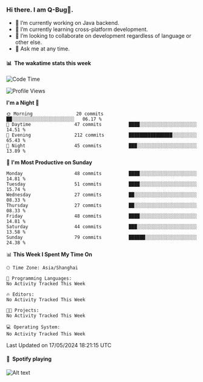 ### Hi there. I am Q-Bug🐞.

- 🔭 I’m currently working on Java backend.
- 🌱 I’m currently learning cross-platform development.
- 👯 I’m looking to collaborate on development regardless of language or other else.
- 💬 Ask me at any time.

#### 📊 &nbsp;**The wakatime stats this week**  
<!--START_SECTION:waka-->
![Code Time](http://img.shields.io/badge/Code%20Time-146%20hrs%2041%20mins-blue)

![Profile Views](http://img.shields.io/badge/Profile%20Views-0-blue)

**I'm a Night 🦉** 

```text
🌞 Morning                20 commits          ██░░░░░░░░░░░░░░░░░░░░░░░   06.17 % 
🌆 Daytime                47 commits          ████░░░░░░░░░░░░░░░░░░░░░   14.51 % 
🌃 Evening                212 commits         ████████████████░░░░░░░░░   65.43 % 
🌙 Night                  45 commits          ███░░░░░░░░░░░░░░░░░░░░░░   13.89 % 
```
📅 **I'm Most Productive on Sunday** 

```text
Monday                   48 commits          ████░░░░░░░░░░░░░░░░░░░░░   14.81 % 
Tuesday                  51 commits          ████░░░░░░░░░░░░░░░░░░░░░   15.74 % 
Wednesday                27 commits          ██░░░░░░░░░░░░░░░░░░░░░░░   08.33 % 
Thursday                 27 commits          ██░░░░░░░░░░░░░░░░░░░░░░░   08.33 % 
Friday                   48 commits          ████░░░░░░░░░░░░░░░░░░░░░   14.81 % 
Saturday                 44 commits          ███░░░░░░░░░░░░░░░░░░░░░░   13.58 % 
Sunday                   79 commits          ██████░░░░░░░░░░░░░░░░░░░   24.38 % 
```


📊 **This Week I Spent My Time On** 

```text
🕑︎ Time Zone: Asia/Shanghai

💬 Programming Languages: 
No Activity Tracked This Week

🔥 Editors: 
No Activity Tracked This Week

🐱‍💻 Projects: 
No Activity Tracked This Week

💻 Operating System: 
No Activity Tracked This Week
```


 Last Updated on 17/05/2024 18:21:15 UTC
<!--END_SECTION:waka-->

#### 🎵 &nbsp;**Spotify playing**  
![Alt text](https://spotify-recently-played-readme.vercel.app/api?user=e5y1o4x7kdt9kf2blu4wvmb4s&unique={true|1|on|yes})
